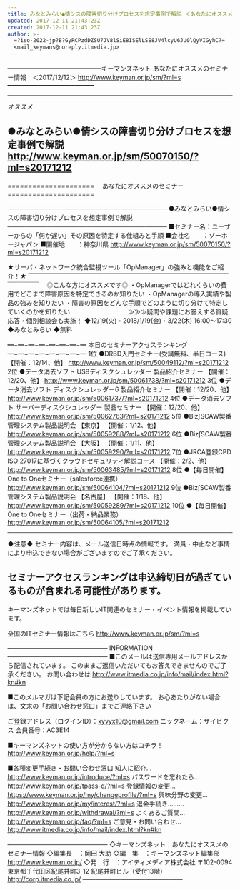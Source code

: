 ```yaml
---
title: みなとみらい●情シスの障害切り分けプロセスを想定事例で解説 ＜あなたにオススメのセミナー情報　2017/12/12＞
updated: 2017-12-11 21:43:23Z
created: 2017-12-11 21:43:23Z
author: >-
  =?iso-2022-jp?B?GyRCPzdDZSU7JV8lSiE8ISElLSE8JV4lcyU6JU0lQyVIGyhC?=
  <mail_keymans@noreply.itmedia.jp>
---
```


━━━━━━━━━━━━━━━キーマンズネット
あなたにオススメのセミナー情報　＜2017/12/12＞
http://www.keyman.or.jp/sm/?ml=s
━━━━━━━━━━━━━━━━━━━━━━━

--------------------------------------------------
*オススメ*

●みなとみらい●情シスの障害切り分けプロセスを想定事例で解説
http://www.keyman.or.jp/sm/50070150/?ml=s20171212
--------------------------------------------------

*=====================*
　あなたにオススメのセミナー
*=====================*

────────────────────────────────────
●みなとみらい●情シスの障害切り分けプロセスを想定事例で解説
────────────────────────────────────
■セミナー名：ユーザーからの「何か遅い」その原因を特定する仕組みと手順
■会社名　　：ゾーホージャパン
■開催地　　：神奈川県
http://www.keyman.or.jp/sm/50070150/?ml=s20171212

★サーバ・ネットワーク統合監視ツール「OpManager」の強みと機能をご紹介！★
￣￣￣￣￣￣￣￣￣￣￣￣￣￣￣￣￣￣￣￣￣￣￣￣￣￣￣￣￣￣￣￣￣￣￣￣￣
　◎こんな方にオススメです◎
・OpManagerではどれくらいの費用でどこまで障害原因を特定できるのか知りたい
・OpManagerの導入実績や製品の強みを知りたい
・障害の原因をどんな手順でどのように切り分けて特定していくのかを知りたい
　　　　　　　　　≫≫≫疑問や課題にお答えする質疑応答・個別相談会も実施！
◆12/19(火)・2018/1/19(金)・3/22(木) 16:00〜17:30 ◆みなとみらい ◆無料

━−━−━−━−━−━−━−━
本日のセミナーアクセスランキング
━−━−━−━−━−━−━−━
1位
●DRBD入門セミナー(受講無料、半日コース) 【開催：12/14、他】
http://www.keyman.or.jp/sm/50049112/?ml=s20171212
2位
●データ消去ソフト USBディスクシュレッダー 製品紹介セミナー 【開催：12/20、他】
http://www.keyman.or.jp/sm/50061738/?ml=s20171212
3位
●データ消去ソフト ディスクシュレッダー6 製品紹介セミナー 【開催：12/20、他】
http://www.keyman.or.jp/sm/50061737/?ml=s20171212
4位
●データ消去ソフト サーバーディスクシュレッダー 製品セミナー 【開催：12/20、他】
http://www.keyman.or.jp/sm/50062763/?ml=s20171212
5位
●Biz∫SCAW製番管理システム製品説明会 【東京】 【開催：1/12、他】
http://www.keyman.or.jp/sm/50059288/?ml=s20171212
6位
●Biz∫SCAW製番管理システム製品説明会 【大阪】 【開催：1/11、他】
http://www.keyman.or.jp/sm/50059290/?ml=s20171212
7位
●JRCA登録CPD ISO 27017に基づくクラウドセキュリティ解説コース 【開催：2/2、他】
http://www.keyman.or.jp/sm/50063485/?ml=s20171212
8位
●【毎日開催】One to Oneセミナー（salesforce連携）
http://www.keyman.or.jp/sm/50064104/?ml=s20171212
9位
●Biz∫SCAW製番管理システム製品説明会 【名古屋】 【開催：1/18、他】
http://www.keyman.or.jp/sm/50059289/?ml=s20171212
10位
●【毎日開催】One to Oneセミナー（出荷・納品業務）
http://www.keyman.or.jp/sm/50064105/?ml=s20171212

--------------------------------
◆注意◆
セミナー内容は、メール送信日時点の情報です。
満員・中止など事情により申込できない場合がございますのでご了承ください。

セミナーアクセスランキングは申込締切日が過ぎているものが含まれる可能性があります。
--------------------------------
キーマンズネットでは毎日新しいIT関連のセミナー・イベント情報を掲載しています。

全国のITセミナー情報はこちら
http://www.keyman.or.jp/sm/?ml=s

————————————————
INFORMATION
————————————————
■このメールは送信専用メールアドレスから配信されています。
このままご返信いただいてもお答えできませんのでご了承ください。
お問い合わせは
http://www.itmedia.co.jp/info/mail/index.html?kn#kn

■このメルマガは下記会員の方にお送りしています。
お心あたりがない場合は、文末の「お問い合わせ窓口」までご連絡下さい

ご登録アドレス（ログインID）：[xyvyx10@gmail.com](mailto:xyvyx10@gmail.com)
ニックネーム：ザイビクス
会員番号：AC3E14

■キーマンズネットの使い方が分からない方はコチラ！
http://www.keyman.or.jp/help/?ml=s

■各種変更手続き・お問い合わせ窓口
知人に紹介… http://www.keyman.or.jp/introduce/?ml=s
パスワードを忘れたら… http://www.keyman.or.jp/tpass-q/?ml=s
登録情報の変更… https://www.keyman.or.jp/my/changeprofile/?ml=s
興味分野の変更… http://www.keyman.or.jp/my/interest/?ml=s
退会手続き……… http://www.keyman.or.jp/withdrawal/?ml=s
よくあるご質問… http://www.keyman.or.jp/faq/?ml=s
ご意見・お問い合わせ… http://www.itmedia.co.jp/info/mail/index.html?kn#kn

————————————————
◇キーマンズネット｜あなたにオススメのセミナー情報
◇編集長　：岡田 大助
◇編　集　：キーマンズネット編集部
http://www.keyman.or.jp/
◇発　行　：アイティメディア株式会社
〒102-0094　東京都千代田区紀尾井町3-12 紀尾井町ビル（受付13階）
http://corp.itmedia.co.jp/
————————————————